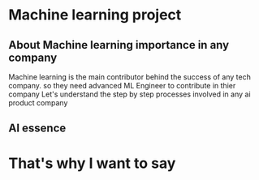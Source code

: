 # Machine learning project 
## About Machine learning importance in any company
Machine learning is the main contributor behind the success of any tech company. so they need advanced ML Engineer to contribute in thier company
Let's understand the step by step processes involved in any ai product company
## AI essence
# That's why I want to say
